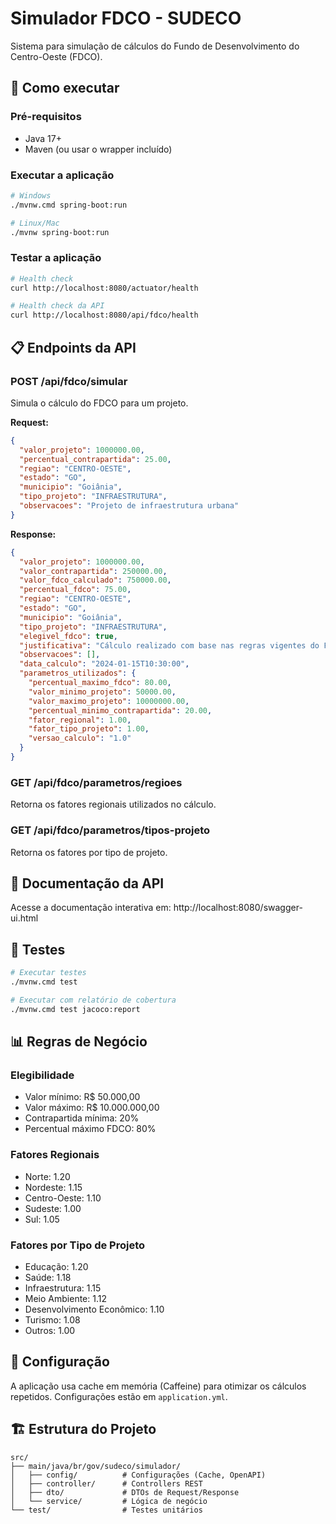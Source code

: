 # Simulador FDCO - SUDECO

Sistema para simulação de cálculos do Fundo de Desenvolvimento do Centro-Oeste (FDCO).

## 🚀 Como executar

### Pré-requisitos
- Java 17+
- Maven (ou usar o wrapper incluído)

### Executar a aplicação

```bash
# Windows
./mvnw.cmd spring-boot:run

# Linux/Mac
./mvnw spring-boot:run
```

### Testar a aplicação

```bash
# Health check
curl http://localhost:8080/actuator/health

# Health check da API
curl http://localhost:8080/api/fdco/health
```

## 📋 Endpoints da API

### POST /api/fdco/simular
Simula o cálculo do FDCO para um projeto.

**Request:**
```json
{
  "valor_projeto": 1000000.00,
  "percentual_contrapartida": 25.00,
  "regiao": "CENTRO-OESTE",
  "estado": "GO",
  "municipio": "Goiânia",
  "tipo_projeto": "INFRAESTRUTURA",
  "observacoes": "Projeto de infraestrutura urbana"
}
```

**Response:**
```json
{
  "valor_projeto": 1000000.00,
  "valor_contrapartida": 250000.00,
  "valor_fdco_calculado": 750000.00,
  "percentual_fdco": 75.00,
  "regiao": "CENTRO-OESTE",
  "estado": "GO",
  "municipio": "Goiânia",
  "tipo_projeto": "INFRAESTRUTURA",
  "elegivel_fdco": true,
  "justificativa": "Cálculo realizado com base nas regras vigentes do FDCO",
  "observacoes": [],
  "data_calculo": "2024-01-15T10:30:00",
  "parametros_utilizados": {
    "percentual_maximo_fdco": 80.00,
    "valor_minimo_projeto": 50000.00,
    "valor_maximo_projeto": 10000000.00,
    "percentual_minimo_contrapartida": 20.00,
    "fator_regional": 1.00,
    "fator_tipo_projeto": 1.00,
    "versao_calculo": "1.0"
  }
}
```

### GET /api/fdco/parametros/regioes
Retorna os fatores regionais utilizados no cálculo.

### GET /api/fdco/parametros/tipos-projeto  
Retorna os fatores por tipo de projeto.

## 📖 Documentação da API

Acesse a documentação interativa em: http://localhost:8080/swagger-ui.html

## 🧪 Testes

```bash
# Executar testes
./mvnw.cmd test

# Executar com relatório de cobertura
./mvnw.cmd test jacoco:report
```

## 📊 Regras de Negócio

### Elegibilidade
- Valor mínimo: R$ 50.000,00
- Valor máximo: R$ 10.000.000,00
- Contrapartida mínima: 20%
- Percentual máximo FDCO: 80%

### Fatores Regionais
- Norte: 1.20
- Nordeste: 1.15
- Centro-Oeste: 1.10
- Sudeste: 1.00
- Sul: 1.05

### Fatores por Tipo de Projeto
- Educação: 1.20
- Saúde: 1.18
- Infraestrutura: 1.15
- Meio Ambiente: 1.12
- Desenvolvimento Econômico: 1.10
- Turismo: 1.08
- Outros: 1.00

## 🔧 Configuração

A aplicação usa cache em memória (Caffeine) para otimizar os cálculos repetidos.
Configurações estão em `application.yml`.

## 🏗️ Estrutura do Projeto

```
src/
├── main/java/br/gov/sudeco/simulador/
│   ├── config/          # Configurações (Cache, OpenAPI)
│   ├── controller/      # Controllers REST
│   ├── dto/             # DTOs de Request/Response  
│   └── service/         # Lógica de negócio
└── test/                # Testes unitários
```